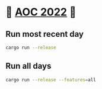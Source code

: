 # 🎄 [AOC 2022](https://adventofcode.com/2022) 🎄

## Run most recent day
```bash
cargo run --release
```
## Run all days
```bash
cargo run --release --features=all
```
